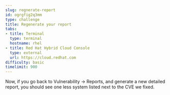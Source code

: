 ```yaml
---
slug: regnerate-report
id: ogrgfig2q3mm
type: challenge
title: Regenerate your report
tabs:
- title: Terminal
  type: terminal
  hostname: rhel
- title: Red Hat Hybrid Cloud Console
  type: external
  url: https://cloud.redhat.com
difficulty: basic
timelimit: 900
---
```

Now, if you go back to Vulnerability -> Reports, and generate a new detailed report, you should see one less system listed next to the CVE we fixed.